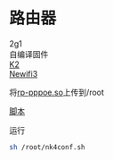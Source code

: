 # 路由器
2g1  
自编译固件  
[K2](k2)  
[Newifi3](newifi3)  

将[rp-pppoe.so](rp-pppoe.so)上传到/root  

[脚本](nk)

运行  
```bash
sh /root/nk4conf.sh
```